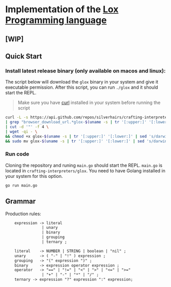 # Implementation of the [Lox Programming language](https://craftinginterpreters.com/the-lox-language.html)

[WIP]
---

## Quick Start
### Install latest release binary (only available on macos and linux):
The script below will download the `glox` binary in your system and give it executable permission. After this script, you can run `./glox` and it should start the REPL.

> Make sure you have [curl](https://curl.se/) installed in your system before running the script
```sh
curl -L -s https://api.github.com/repos/silverhairs/crafting-interpreters/releases/latest \
| grep "browser_download_url.*glox-$(uname -s | tr '[:upper:]' '[:lower:]' | sed 's/darwin/macos/')-$(uname -m)" \
| cut -d '"' -f 4 \
| wget -qi - \
&& chmod +x glox-$(uname -s | tr '[:upper:]' '[:lower:]' | sed 's/darwin/macos/')-$(uname -m) \
&& sudo mv glox-$(uname -s | tr '[:upper:]' '[:lower:]' | sed 's/darwin/macos/')-$(uname -m) $PWD/glox
```

### Run code
Cloning the repository and runing `main.go` should start the REPL. `main.go` is located in `crafting-interpreters/glox`. You need to have Golang installed in your system for this option.

```sh
go run main.go
```

## Grammar

Production rules:

```txt
    expression -> literal
                | unary
                | binary
                | grouping
                | ternary ;

    literal    -> NUMBER | STRING | boolean | "nil" ;
    unary      -> ( "-" | "!" ) expression ;
    grouping   -> "(" expression ")" ;
    binary     -> expression operator expression ;
    operator   -> "==" | "!=" | "<" | ">" | "<=" | ">="
                | "+" | "-" | "*" | "/" ;
    ternary -> expression "?" expression ":" expression;
```
